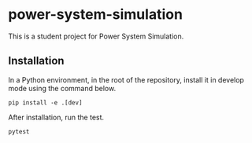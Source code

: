 # power-system-simulation

This is a student project for Power System Simulation.


## Installation

In a Python environment, in the root of the repository, install it in develop mode using the command below.

```shell
pip install -e .[dev]
```

After installation, run the test.

```shell
pytest
```
